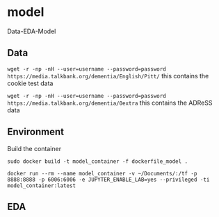 # model
Data-EDA-Model

## Data
`wget -r -np -nH --user=username --password=password https://media.talkbank.org/dementia/English/Pitt/` this contains the cookie test data

`wget -r -np -nH --user=username --password=password https://media.talkbank.org/dementia/0extra` this contains the ADReSS data

## Environment

Build the container
```
sudo docker build -t model_container -f dockerfile_model .

docker run --rm --name model_container -v ~/Documents/:/tf -p 8888:8888 -p 6006:6006 -e JUPYTER_ENABLE_LAB=yes --privileged -ti model_container:latest
```


## EDA
